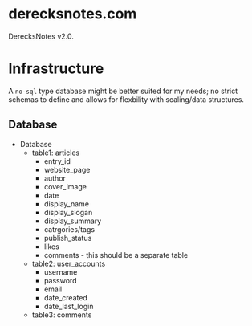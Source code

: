 # derecksnotes.com

DerecksNotes v2.0.

# Infrastructure

A `no-sql` type database might be better suited for my needs; no strict schemas to define and allows for flexbility with scaling/data structures.

## Database

- Database
    - table1: articles
        - entry_id
        - website_page
        - author
        - cover_image
        - date
        - display_name
        - display_slogan
        - display_summary
        - catrgories/tags
        - publish_status
        - likes
        - comments - this should be a separate table
    - table2: user_accounts
        - username
        - password
        - email
        - date_created
        - date_last_login
    - table3: comments
